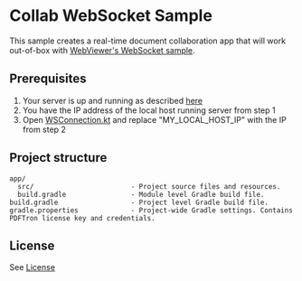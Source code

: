 # Collab WebSocket Sample

This sample creates a real-time document collaboration app that will work out-of-box with [WebViewer's WebSocket sample](https://github.com/PDFTron/webviewer-realtime-collaboration-sqlite3-sample).

## Prerequisites
1. Your server is up and running as described [here](https://github.com/PDFTron/webviewer-realtime-collaboration-sqlite3-sample)
2. You have the IP address of the local host running server from step 1
3. Open [WSConnection.kt](./app/src/main/java/com/pdftron/realtimecollaborationws/WSConnection.kt) and replace "MY_LOCAL_HOST_IP" with the IP from step 2


## Project structure
```
app/
  src/                        - Project source files and resources.
  build.gradle                - Module level Gradle build file.
build.gradle                  - Project level Gradle build file.
gradle.properties             - Project-wide Gradle settings. Contains PDFTron license key and credentials.
```

## License
See [License](./../LICENSE)
